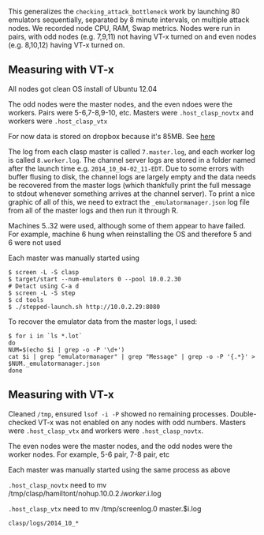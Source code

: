 This generalizes the `checking_attack_bottleneck` work by launching 
80 emulators sequentially, separated by 8 minute intervals, 
on multiple attack nodes. We recorded node CPU, RAM, Swap metrics. 
Nodes were run in pairs, with odd nodes (e.g. 7,9,11) not having 
VT-x turned on and even nodes (e.g. 8,10,12) having VT-x turned
on. 

## Measuring with VT-x

All nodes got clean OS install of Ubuntu 12.04

The odd nodes were the master nodes, and the even ndoes were the workers. 
Pairs were 5-6,7-8,9-10, etc. Masters were `.host_clasp_novtx` and workers
were `.host_clasp_vtx`

For now data is stored on dropbox because it's 85MB. See
[here](https://dl.dropboxusercontent.com/u/6336312/Clasp/clasp_exp1.tgz)

The log from each clasp master is called `7.master.log`, and each 
worker log is called `8.worker.log`. The channel server logs are 
stored in a folder named after the launch time e.g. `2014_10_04-02_11-EDT`. 
Due to some errors with buffer flusing to disk, the channel logs are 
largely empty and the data needs be recovered from the master logs (which
thankfully print the full message to stdout whenever something arrives 
at the channel server). To print a nice graphic of all of this, we need
to extract the `_emulatormanager.json` log file from all of the master
logs and then run it through R. 

Machines 5..32 were used, although some of them appear to have failed.
For example, machine 6 hung when reinstalling the OS and therefore 
5 and 6 were not used

Each master was manually started using 
    
    $ screen -L -S clasp
    $ target/start --num-emulators 0 --pool 10.0.2.30
    # Detact using C-a d
    $ screen -L -S step
    $ cd tools
    $ ./stepped-launch.sh http://10.0.2.29:8080

To recover the emulator data from the master logs, I used: 

    $ for i in `ls *.lot`
    do
    NUM=$(echo $i | grep -o -P '\d+')
    cat $i | grep "emulatormanager" | grep "Message" | grep -o -P '{.*}' > $NUM._emulatormanager.json
    done

## Measuring with VT-x

Cleaned `/tmp`, ensured `lsof -i -P` showed no remaining processes. Double-checked
VT-x was not enabled on any nodes with odd numbers. Masters were `.host_clasp_vtx`
and workers were `.host_clasp_novtx`. 

The even nodes were the master nodes, and the odd nodes were the worker nodes. 
For example, 5-6 pair, 7-8 pair, etc

Each master was manually started using the same process as above


`.host_clasp_novtx` need to mv /tmp/clasp/hamiltont/nohup.10.0.2.$i worker.$i.log

`.host_clasp_vtx` need to mv /tmp/screenlog.0 master.$i.log

`clasp/logs/2014_10_*`



